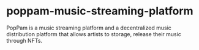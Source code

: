 # poppam-music-streaming-platform
PopPam is a music streaming platform and a decentralized music distribution platform that allows artists to storage, release their music through NFTs. 
